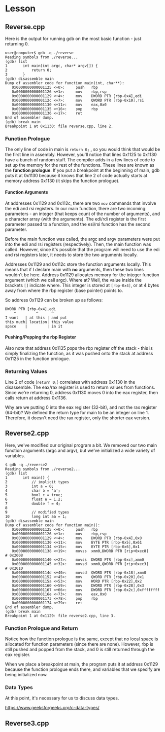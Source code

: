 # Lesson

## Reverse.cpp
Here is the output for running gdb on the most basic function - just returning 0. 
```
user@computer$ gdb -q ./reverse
Reading symbols from ./reverse...
(gdb) list
1       int main(int argc, char* argv[]) {
2           return 0;
3       }
(gdb) disassemble main
Dump of assembler code for function main(int, char**):
   0x0000000000001125 <+0>:     push   rbp
   0x0000000000001126 <+1>:     mov    rbp,rsp
   0x0000000000001129 <+4>:     mov    DWORD PTR [rbp-0x4],edi
   0x000000000000112c <+7>:     mov    QWORD PTR [rbp-0x10],rsi
   0x0000000000001130 <+11>:    mov    eax,0x0
   0x0000000000001135 <+16>:    pop    rbp
   0x0000000000001136 <+17>:    ret    
End of assembler dump.
(gdb) break main
Breakpoint 1 at 0x1130: file reverse.cpp, line 2.
```

### Function Prologue
The only line of code in main is `return 0;` , so you would think that would be the first line in assembly. However, you'll notice that lines 0x1125 to 0x1130 have a bunch of random stuff. The compiler adds in a few lines of code to set up the memory for the rest of the functions. These lines are known as the **function prologue**. If you put a breakpoint at the beginning of main, gdb puts it at 0x1130 because it knows that line 2 of code actually starts at memory address 0x1130 (it skips the function prologue). 

#### Function Arguments
At addresses 0x1129 and 0x112c, there are two `mov` commands that involve the edi and rsi registers. In our main function, there are two incoming parameters - an integer (that keeps count of the number of arguments), and a character array (with the arguments). The edi/rdi register is the first parameter passed to a function, and the esi/rsi function has the second parameter. 

Before the main function was called, the argc and argv parameters were put into the edi and rsi registers (respectively). Then, the main function was called. However, since it's possible that the program will need to use the edi and rsi registers later, it needs to store the two arguments locally. 

Addresses 0x1129 and 0x112c store the function arguments locally. This means that if I declare main with **no** arguments, then these two lines wouldn't be here. Address 0x1129 allocates memory for the integer function argument (which we call argc). Where at? Well, the value inside the brackets `[]` indicate where. This integer is stored at `[rbp-0x4]`, or at 4 bytes away from where the rbp register (base pointer) points to. 

So address 0x1129 can be broken up as follows:

```
DWORD PTR [rbp-0x4],edi
    ^         ^      ^ 
I want   | at this | and put 
this much| location| this value
space    |         | in it
```

#### Pushing/Popping the rbp Register
Also note that address 0x1135 pops the rbp register off the stack - this is simply finalizing the function, as it was pushed onto the stack at address 0x1125 in the function prologue.

### Returning Values
Line 2 of code (`return 0;`) correlates with address 0x1130 in the disassemble. The eax/rax register is used to return values from functions. Since we're returning 0, address 0x1130 moves 0 into the eax register, then calls return at address 0x1136. 

Why are we putting 0 into the eax register (32-bit), and not the rax register (64-bit)? We defined the return type for main to be an integer on line 1. Therefore, it doesn't need the rax register, only the shorter eax version. 

## Reverse2.cpp
Here, we've modified our original program a bit. We removed our two main function arguments (argc and argv), but we've initialized a wide variety of variables.

```
$ gdb -q ./reverse2
Reading symbols from ./reverse2...
(gdb) list
1       int main() {
2           // implicit types
3           int a = 0;
4           char b = 'a';
5           bool c = true;
6           float e = 1.2;
7           double f = 4;
8
9           // modified types
10          long int aa = 1;
(gdb) disassemble main
Dump of assembler code for function main():
   0x0000000000001125 <+0>:     push   rbp
   0x0000000000001126 <+1>:     mov    rbp,rsp
   0x0000000000001129 <+4>:     mov    DWORD PTR [rbp-0x4],0x0
   0x0000000000001130 <+11>:    mov    BYTE PTR [rbp-0x5],0x61
   0x0000000000001134 <+15>:    mov    BYTE PTR [rbp-0x6],0x1
   0x0000000000001138 <+19>:    movss  xmm0,DWORD PTR [rip+0xec8]        # 0x2008
   0x0000000000001140 <+27>:    movss  DWORD PTR [rbp-0xc],xmm0
   0x0000000000001145 <+32>:    movsd  xmm0,QWORD PTR [rip+0xec3]        # 0x2010
   0x000000000000114d <+40>:    movsd  QWORD PTR [rbp-0x18],xmm0
   0x0000000000001152 <+45>:    mov    QWORD PTR [rbp-0x20],0x1
   0x000000000000115a <+53>:    mov    WORD PTR [rbp-0x22],0x2
   0x0000000000001160 <+59>:    mov    DWORD PTR [rbp-0x28],0x3
   0x0000000000001167 <+66>:    mov    DWORD PTR [rbp-0x2c],0xffffffff
   0x000000000000116e <+73>:    mov    eax,0x0
   0x0000000000001173 <+78>:    pop    rbp
   0x0000000000001174 <+79>:    ret    
End of assembler dump.
(gdb) break main
Breakpoint 1 at 0x1129: file reverse2.cpp, line 3.
```

### Function Prologue and Return
Notice how the function prologue is the same, except that no local space is allocated for function parameters (since there are none). However, rbp is still pushed and popped from the stack, and 0 is still returned through the eax register. 

When we place a breakpoint at main, the program puts it at address 0x1129 because the function prologue ends there, and variables that we specify are being initialized now. 

### Data Types
At this point, it's necessary for us to discuss data types. 

https://www.geeksforgeeks.org/c-data-types/

## Reverse3.cpp
